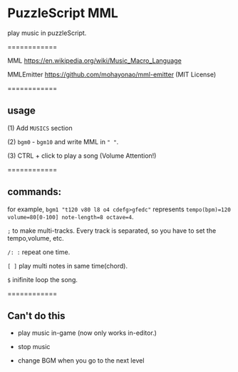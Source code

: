 # PuzzleScript MML

play music in puzzleScript.

============

MML https://en.wikipedia.org/wiki/Music_Macro_Language

MMLEmitter https://github.com/mohayonao/mml-emitter (MIT License)

============

## usage

(1) Add `MUSICS` section

(2) `bgm0` - `bgm10` and write MML in `" "`.

(3) CTRL + click to play a song (Volume Attention!) 

============

## commands:

for example, `bgm1 "t120 v80 l8 o4 cdefg>gfedc"` represents `tempo(bpm)=120 volume=80[0-100] note-length=8 octave=4`.

`;` to make multi-tracks. Every track is separated, so you have to set the tempo,volume, etc.

`/: :` repeat one time.

`[ ]` play multi notes in same time(chord). 

`$` inifinite loop the song.

============

## Can't do this

* play music in-game (now only works in-editor.)

* stop music

* change BGM when you go to the next level